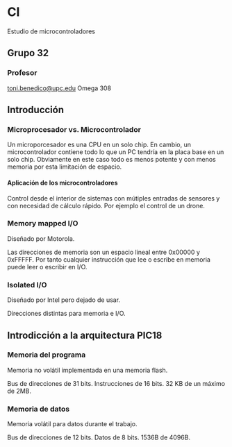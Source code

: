 # CI

Estudio de microcontroladores

## Grupo 32

### Profesor

toni.benedico@upc.edu
Omega 308

## Introducción

### Microprocesador vs. Microcontrolador

Un microporcesador es una CPU en un solo chip. En cambio, un microcontrolador
contiene todo lo que un PC tendría en la placa base en un solo chip. Obviamente
en este caso todo es menos potente y con menos memoria por esta limitación de
espacio.

#### Aplicación de los microcontroladores

Control desde el interior de sistemas con mútiples entradas de sensores y con
necesidad de cálculo rápido. Por ejemplo el control de un drone.

### Memory mapped I/O

Diseñado por Motorola.

Las direcciones de memoria son un espacio lineal entre 0x00000 y 0xFFFFF. Por
tanto cualquier instrucción que lee o escribe en memoria puede leer o escribir
en I/O.

### Isolated I/O

Diseñado por Intel pero dejado de usar.

Direcciones distintas para memoria e I/O.


## Introdicción a la arquitectura PIC18

### Memoria del programa

Memoria no volátil implementada en una memoria flash.

Bus de direcciones de 31 bits. Instrucciones de 16 bits. 32 KB de un máximo de
2MB.

### Memoria de datos

Memoria volátil para datos durante el trabajo.

Bus de direcciones de 12 bits. Datos de 8 bits. 1536B de 4096B.


